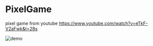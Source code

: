 # PixelGame
pixel game from youtube
https://www.youtube.com/watch?v=eTkF-V2aFwk&t=28s

![demo](demo/demo.gif)  

